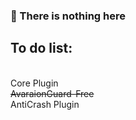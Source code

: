 ### 🥺 There is nothing here

## To do list:
<br>
Core Plugin<br>
<s>AvaraionGuard-Free</s><br>
AntiCrash Plugin
<br>
